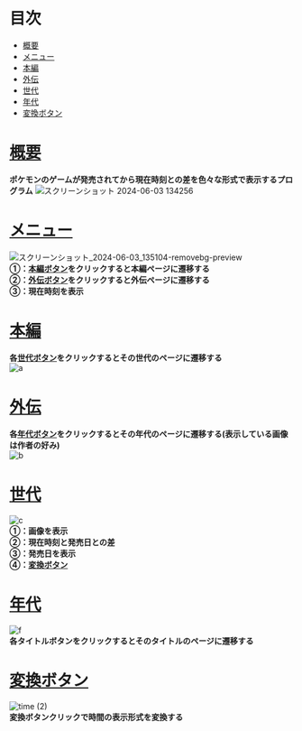 # 目次
- [概要](#概要)
- [メニュー](#メニュー)
- [本編](#本編)
- [外伝](#外伝)
- [世代](#世代)
- [年代](#年代)
- [変換ボタン](#変換ボタン)
# [概要](#概要)
**ポケモンのゲームが発売されてから現在時刻との差を色々な形式で表示するプログラム**
![スクリーンショット 2024-06-03 134256](https://github.com/yoichi-project01/poke-generation/assets/98115836/9dc6591a-e024-489d-9519-e6bf6f3854ed)
# [メニュー](#メニュー)
![スクリーンショット_2024-06-03_135104-removebg-preview](https://github.com/yoichi-project01/poke-generation/assets/98115836/41111adf-6018-4b3b-bd59-47560d92ad6a)  
**①：[本編ボタン](#本編)をクリックすると本編ページに遷移する  
②：[外伝ボタン](#外伝)をクリックすると外伝ページに遷移する  
③：現在時刻を表示**
# [本編](#本編)
**各[世代ボタン](#世代)をクリックするとその世代のページに遷移する**  
![a](https://github.com/yoichi-project01/poke-generation/assets/98115836/61ae0f12-6b02-42be-bae2-745a4c0a13e2)  
# [外伝](#外伝) 
**各[年代ボタン](#年代)をクリックするとその年代のページに遷移する(表示している画像は作者の好み)**  
![b](https://github.com/yoichi-project01/poke-generation/assets/98115836/a1135030-29b0-4969-a9df-a7816bedd0d1) 
# [世代](#世代)
![c](https://github.com/yoichi-project01/poke-generation/assets/98115836/cec17299-753a-485d-80cb-eb52d45b3714)  
**①：画像を表示  
②：現在時刻と発売日との差  
③：発売日を表示  
④：[変換ボタン](#変換ボタン)**
# [年代](#年代)
![f](https://github.com/yoichi-project01/poke-generation/assets/98115836/3c70b57d-ebeb-4973-86d0-26f9b1fcbe93)  
**各タイトルボタンをクリックするとそのタイトルのページに遷移する**
# [変換ボタン](#変換ボタン)
![time (2)](https://github.com/yoichi-project01/poke-generation/assets/98115836/8ebd3b3e-00e7-41d7-b55b-4c4712647357)  
**変換ボタンクリックで時間の表示形式を変換する**
